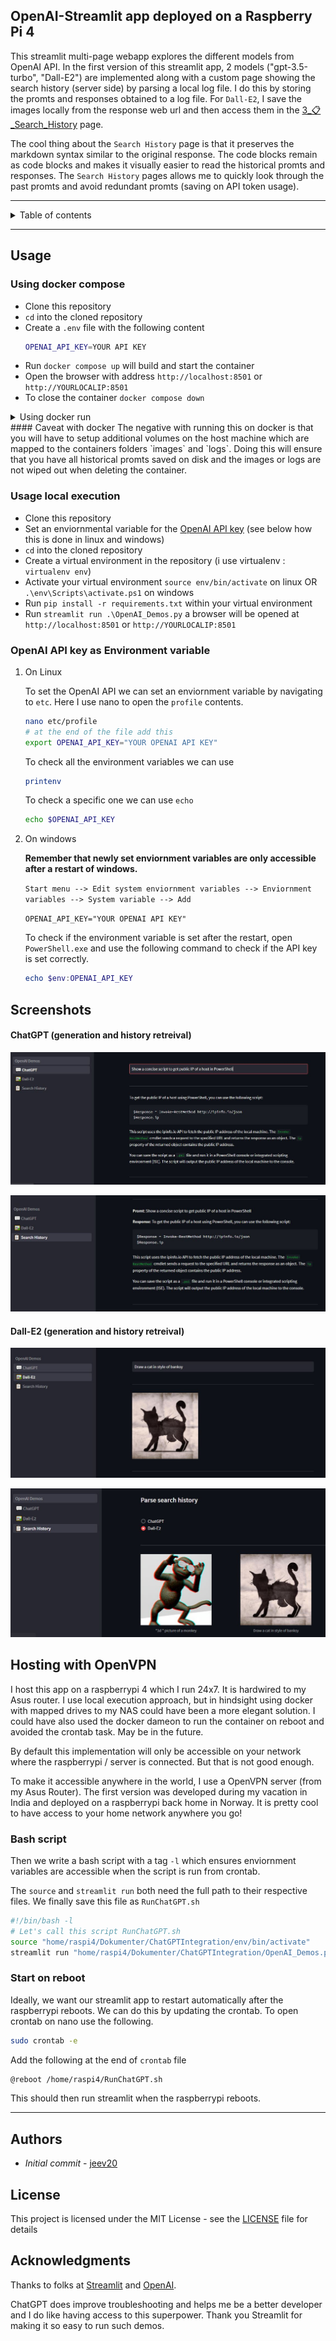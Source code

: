 ## OpenAI-Streamlit app deployed on a Raspberry Pi 4
This streamlit multi-page webapp explores the different models from OpenAI API. In the first version of this streamlit app, 2 models ("gpt-3.5-turbo", "Dall-E2") are implemented along with a custom page showing the search history (server side) by parsing a local log file. I do this by storing the promts and responses obtained to a log file. For `Dall-E2`, I save the images locally from the response web url and then access them in the [3_📋_Search_History](https://github.com/jeev20/OpenAI-Streamlit-WebApp/blob/master/pages/3_📋_Search_History.py) page. 

The cool thing about the `Search History` page is that it preserves the markdown syntax similar to the original response. The code blocks remain as code blocks and makes it visually easier to read the historical promts and responses. The `Search History` pages allows me to quickly look through the past promts and avoid redundant promts (saving on API token usage). 

 --------------------------------------------------

<details>
 <summary>Table of contents</summary>
 
- [OpenAI-Streamlit app deployed on a Raspberry Pi 4](#openai-streamlit-app-deployed-on-a-raspberry-pi-4)
- [Usage](#usage)
  - [Using docker compose](#using-docker-compose)
  - [Using docker run](#using-docker-run)
    - [Caveat with docker](#caveat-with-docker)
  - [Usage local execution](#usage-local-execution)
  - [OpenAI API key as Environment variable](#openai-api-key-as-environment-variable)
- [Screenshots](#screenshots)
    - [ChatGPT (generation and history retreival)](#chatgpt-generation-and-history-retreival)
    - [Dall-E2 (generation and history retreival)](#dall-e2-generation-and-history-retreival)
- [Hosting with OpenVPN](#hosting-with-openvpn)
  - [Bash script](#bash-script)
  - [Start on reboot](#start-on-reboot)
- [Authors](#authors)
- [License](#license)
- [Acknowledgments](#acknowledgments)



</details>

 --------------------------------------------------

## Usage 
### Using docker compose
* Clone this repository
* `cd` into the cloned repository
* Create a `.env` file with the following content
  ```bash 
  OPENAI_API_KEY=YOUR API KEY
  ```
* Run `docker compose up` will build and start the container 
* Open the browser with address `http://localhost:8501` or `http://YOURLOCALIP:8501`
* To close the container `docker compose down`
  
<details>
<summary> Using docker run</summary>

### Using docker run
* Clone this repository
* `cd` into the cloned repository
* Build the image note the `.` signifying the current directory
  ```bash 
  docker build -t openai-streamlit-webapp .
  ```
* Run the container (`--name` names the container, `-e` passes an environment variable into the container)
  In windows
  ```bash 
  docker run -p 8501:8501 --name openai-streamlit-webapp -e OPENAI_API_KEY=$env:OPENAI_API_KEY  openai-streamlit-webapp
  ```
  In linux
  ```bash 
  docker run -p 8501:8501 --name openai-streamlit-webapp -e OPENAI_API_KEY=$OPENAI_API_KEY  openai-streamlit-webapp
  ```
* Open the browser with address `http://localhost:8501` or `http://YOURLOCALIP:8501`
* For subsequent runs `docker start openai-streamlit-webapp`
  
</details>
#### Caveat with docker
The negative with running this on docker is that you will have to setup additional volumes on the host machine which are mapped to the containers folders `images` and `logs`. Doing this will ensure that you have all historical promts saved on disk and the images or logs are not wiped out when deleting the container. 

### Usage local execution
* Clone this repository 
* Set an enviornmental variable for the [OpenAI API key](https://help.openai.com/en/articles/4936850-where-do-i-find-my-secret-api-key) (see below how this is done in linux and windows)
* `cd` into the cloned repository
* Create a virtual environment in the repository (i use virtualenv : `virtualenv env`)
* Activate your virtual environment `source env/bin/activate` on linux OR `.\env\Scripts\activate.ps1` on windows
* Run `pip install -r requirements.txt` within your virtual environment
* Run `streamlit run .\OpenAI_Demos.py` a browser will be opened at `http://localhost:8501` or `http://YOURLOCALIP:8501`

### OpenAI API key as Environment variable
1. On Linux
  
    To set the OpenAI API we can set an enviornment variable by navigating to `etc`. Here I use nano to open the `profile` contents. 
    ```bash
    nano etc/profile
    # at the end of the file add this 
    export OPENAI_API_KEY="YOUR OPENAI API KEY"
    ```
    To check all the environment variables we can use 
    ```bash
    printenv
    ```
    To check a specific one we can use `echo`  
    ```bash
    echo $OPENAI_API_KEY
    ```
2. On windows
   
    **Remember that newly set enviornment variables are only accessible after a restart of windows.** 

    ``Start menu --> Edit system enviornment variables --> Enviornment variables --> System variable --> Add``

    `OPENAI_API_KEY="YOUR OPENAI API KEY"`

    To check if the environment variable is set after the restart, open `PowerShell.exe` and use the following command to check if the API key is set correctly.   
    ```powershell
    echo $env:OPENAI_API_KEY
    ```

## Screenshots

#### ChatGPT (generation and history retreival)

![alt text](https://github.com/jeev20/OpenAI-Streamlit-WebApp/blob/master/images/ChatGPTPage.JPG "ChatGPT Page")

![alt text](https://github.com/jeev20/OpenAI-Streamlit-WebApp/blob/master/images/SearchPageChatGPT.JPG "Search Page ChatGPT")

#### Dall-E2 (generation and history retreival)

![alt text](https://github.com/jeev20/OpenAI-Streamlit-WebApp/blob/master/images/Dall-E2Page.JPG "Dall-E2 Page")

![alt text](https://github.com/jeev20/OpenAI-Streamlit-WebApp/blob/master/images/SearchPageDall-E2.JPG "Search Page Dall-E2")


## Hosting with OpenVPN

I host this app on a raspberrypi 4 which I run 24x7. It is hardwired to my Asus router. I use local execution approach, but in hindsight using docker with mapped drives to my NAS could have been a more elegant solution. I could have also used the docker dameon to run the container on reboot and avoided the crontab task. May be in the future. 

By default this implementation will only be accessible on your network where the raspberrypi / server is connected. But that is not good enough. 

To make it accessible anywhere in the world, I use a OpenVPN server (from my Asus Router). The first version was developed during my vacation in India and deployed on a raspberrypi back home in Norway. It is pretty cool to have access to your home network anywhere you go!

### Bash script
Then we write a bash script with a tag `-l` which ensures enviornment variables are accessible when the script is run from crontab. 

The `source` and `streamlit run` both need the full path to their respective files. We finally save this file as `RunChatGPT.sh`
```bash
#!/bin/bash -l
# Let's call this script RunChatGPT.sh
source "home/raspi4/Dokumenter/ChatGPTIntegration/env/bin/activate"
streamlit run "home/raspi4/Dokumenter/ChatGPTIntegration/OpenAI_Demos.py"
```

### Start on reboot
Ideally, we want our streamlit app to restart automatically after the raspberrypi reboots. We can do this by updating the crontab. To open crontab on nano use the following. 

```bash
sudo crontab -e
```
Add the following at the end of `crontab` file
``` bash
@reboot /home/raspi4/RunChatGPT.sh
```
This should then run streamlit when the raspberrypi reboots. 

-----------------------------------------------------------

## Authors

* *Initial commit* - [jeev20](https://github.com/jeev20)

## License

This project is licensed under the MIT License - see the [LICENSE](https://github.com/jeev20/OpenAI-Streamlit-WebApp/blob/master/LICENSE) file for details

## Acknowledgments


Thanks to folks at [Streamlit](https://github.com/streamlit/streamlit) and [OpenAI](https://openai.com).

ChatGPT does improve troubleshooting and helps me be a better developer and I do like having access to this superpower. Thank you Streamlit for making it so easy to run such demos. 
